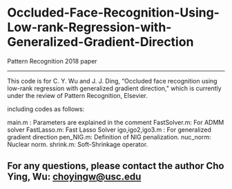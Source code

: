 # Occluded-Face-Recognition-Using-Low-rank-Regression-with-Generalized-Gradient-Direction
Pattern Recognition 2018 paper


------------------------------------------------------
This code is for C. Y. Wu and J. J. Ding, “Occluded face recognition using low-rank regression with generalized gradient direction," which is currently under the review of Pattern Recognition, Elsevier.

including codes as follows: 

main.m : Parameters are explained in the comment
FastSolver.m: For ADMM solver
FastLasso.m: Fast Lasso Solver
igo,igo2,igo3.m : For generalized gradient direction
pen_NIG.m: Definition of NIG penalization. 
nuc_norm: Nuclear norm.
shrink.m: Soft-Shrinkage operator.

For any questions, please contact the author Cho Ying, Wu: choyingw@usc.edu
------------------------------------------------------
